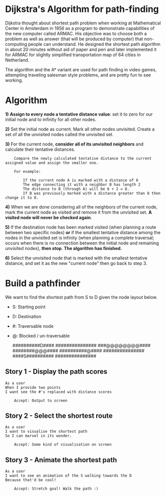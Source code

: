 Dijkstra's Algorithm for path-finding
======================================

Dijkstra thought about shortest path problem when working at Mathematical Center in Amsterdam in 1956 as a program to demonstrate capabilities of the new computer called ARMAC. His objective was to choose both a problem as well as answer (that will be produced by computer) that non-computing people can understand. He designed the shortest path algorithm in about 20 minutes without aid of paper and pen and later implemented it for ARMAC for slightly simplified transportation map of 64 cities in Netherland.

The algorithm and the A* variant are used for path finding in video games, attempting traveling salesman style problems, and are pretty fun to see working.

Algorithm
==========

**1)** **Assign to every node a tentative distance value**: set it to zero for our initial node and to infinity for all other nodes.

**2)** Set the initial node as current. Mark all other nodes unvisited. Create a set of all the unvisited nodes called the unvisited set.

**3)** For the current node, **consider all of its unvisited neighbors** and calculate their tentative distances.

        Compare the newly calculated tentative distance to the current assigned value and assign the smaller one.

        For example:

            If the current node A is marked with a distance of 6
            The edge connecting it with a neighbor B has length 2
            The distance to B (through A) will be 6 + 2 = 8.
            If B was previously marked with a distance greater than 8 then change it to 8.


**4)** When we are done considering all of the neighbors of the current node, mark the current node as visited and remove it from the unvisited set. **A visited node will never be checked again**.

**5)** If the destination node has been marked visited (when planning a route between two specific nodes) **or** if the smallest tentative distance among the nodes in the unvisited set is infinity (when planning a complete traversal; occurs when there is no connection between the initial node and remaining unvisited nodes), **then stop**. **The algorithm has finished.**

**6)** Select the unvisited node that is marked with the smallest tentative distance, and set it as the new "current node" then go back to step 3.


Build a pathfinder
===================

We want to find the shortest path from S to D given the node layout below.

* S: Starting point
* D: Destination
* \#: Traversable node
* @: Blocked / un-traversable


    ##########D####
    ###############
    ###@@@@@@@@####
    ########@@@####
    ##########@####
    ###############
    ####S##########
    ###############


## Story 1 - Display the path scores

    As a user
    When I provide two points
    I want see the #'s replaced with distance scores

        Accept: Output to screen

## Story 2 - Select the shortest route

    As a user
    I want to visualise the shortest path
    So I can marvel in its wonder.

        Accept: Some kind of visualisation on screen

## Story 3 - Animate the shortest path

    As a user
    I want to see an animation of the S walking towards the D
    Because that'd be cool!

        Accept: Stretch goal! Walk the path :)
